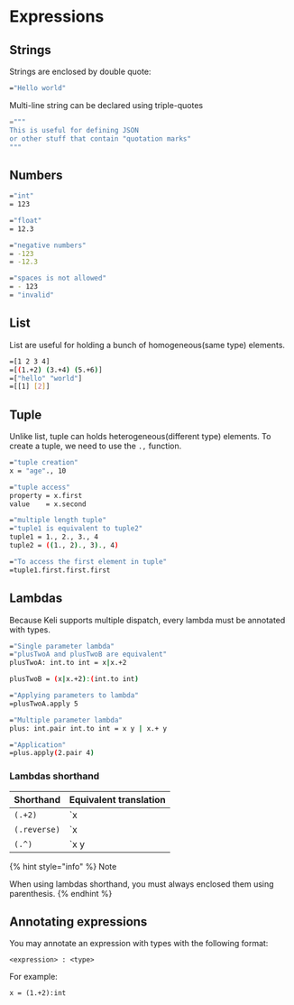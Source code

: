 # Expressions

## Strings

Strings are enclosed by double quote:

```bash
="Hello world"
```

Multi-line string can be declared using triple-quotes

```python
="""
This is useful for defining JSON 
or other stuff that contain "quotation marks"
"""
```

## Numbers

```bash
="int"
= 123

="float"
= 12.3

="negative numbers"
= -123
= -12.3

="spaces is not allowed"
= - 123
= "invalid"
```

## List

List are useful for holding a bunch of homogeneous\(same type\) elements. 

```bash
=[1 2 3 4]
=[(1.+2) (3.+4) (5.+6)]
=["hello" "world"]
=[[1] [2]]
```

## Tuple

Unlike list, tuple can holds heterogeneous\(different type\) elements. To create a tuple, we need to use the `.,` function.

```bash
="tuple creation"
x = "age"., 10

="tuple access"
property = x.first
value    = x.second

="multiple length tuple"
="tuple1 is equivalent to tuple2"
tuple1 = 1., 2., 3., 4
tuple2 = ((1., 2)., 3)., 4)

="To access the first element in tuple"
=tuple1.first.first.first
```

## Lambdas

Because Keli supports multiple dispatch, every lambda must be annotated with types.

```bash
="Single parameter lambda"
="plusTwoA and plusTwoB are equivalent"
plusTwoA: int.to int = x|x.+2

plusTwoB = (x|x.+2):(int.to int)

="Applying parameters to lambda"
=plusTwoA.apply 5

="Multiple parameter lambda"
plus: int.pair int.to int = x y | x.+ y

="Application"
=plus.apply(2.pair 4)
```

### Lambdas shorthand

| Shorthand | Equivalent translation |
| :--- | :--- |
| `(.+2)` | `x | x.+2` |
| `(.reverse)` | `x | x.reverse` |
| `(.^)` | `x y | x.`^ `y` |

{% hint style="info" %}
Note

When using lambdas shorthand, you must always enclosed them using parenthesis.
{% endhint %}

## Annotating expressions

You may annotate an expression with types with the following format:

```text
<expression> : <type>
```

For example:

```text
x = (1.+2):int
```



